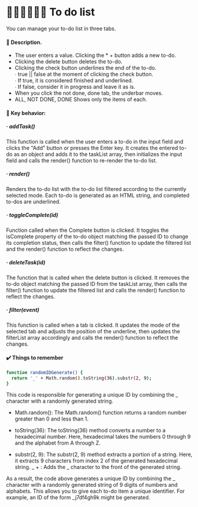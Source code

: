 # 🤸🏻‍♀🏃🏻‍♀️ To do list
You can manage your to-do list in three tabs.

#### 📝 Description.
* The user enters a value.
Clicking the * + button adds a new to-do.
* Clicking the delete button deletes the to-do.
* Clicking the check button underlines the end of the to-do. <br />
∙ true || false at the moment of clicking the check button. <br />
∙ If true, it is considered finished and underlined. <br />
∙ If false, consider it in progress and leave it as is. <br />
* When you click the not done, done tab, the underbar moves.
* ALL, NOT DONE, DONE Shows only the items of each.

#### 📌 Key behavior:

##### · addTask()
This function is called when the user enters a to-do in the input field and clicks the "Add" button or presses the Enter key. It creates the entered to-do as an object and adds it to the taskList array, then initializes the input field and calls the render() function to re-render the to-do list.
##### · render()
Renders the to-do list with the to-do list filtered according to the currently selected mode. Each to-do is generated as an HTML string, and completed to-dos are underlined.
##### · toggleComplete(id)
Function called when the Complete button is clicked. It toggles the isComplete property of the to-do object matching the passed ID to change its completion status, then calls the filter() function to update the filtered list and the render() function to reflect the changes.
##### · deleteTask(id)
The function that is called when the delete button is clicked. It removes the to-do object matching the passed ID from the taskList array, then calls the filter() function to update the filtered list and calls the render() function to reflect the changes.
##### · filter(event)
This function is called when a tab is clicked. It updates the mode of the selected tab and adjusts the position of the underline, then updates the filterList array accordingly and calls the render() function to reflect the changes.

#### ✔️ Things to remember
```sh
function randomIDGenerate() {
  return '_' + Math.random().toString(36).substr(2, 9);
}
```
This code is responsible for generating a unique ID by combining the _ character with a randomly generated string.

* Math.random(): The Math.random() function returns a random number greater than 0 and less than 1.

* toString(36): The toString(36) method converts a number to a hexadecimal number. Here, hexadecimal takes the numbers 0 through 9 and the alphabet from A through Z.

* substr(2, 9): The substr(2, 9) method extracts a portion of a string. Here, it extracts 9 characters from index 2 of the generated hexadecimal string.
_ + : Adds the _ character to the front of the generated string.

As a result, the code above generates a unique ID by combining the _ character with a randomly generated string of 9 digits of numbers and alphabets. This allows you to give each to-do item a unique identifier. For example, an ID of the form _j7df4gh9k might be generated.
